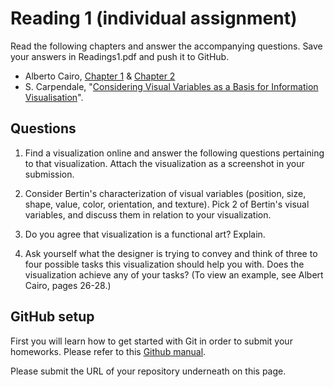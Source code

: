 #  Reading 1 (individual assignment)

Read the following chapters and answer the accompanying questions.
Save your answers in Readings1.pdf and push it to GitHub.

* Alberto Cairo, [Chapter 1][1] & [Chapter 2][2]
* S. Carpendale, "[Considering Visual Variables as a Basis for Information
  Visualisation][3]".


[1]: cdn://excerpts/w1/Alberto_Cairo_The_Functional_Art_ch1.pdf
[2]: cdn://excerpts/w1/Alberto_Cairo_The_Functional_Art_ch2.pdf
[3]: cdn://excerpts/w2/Carpendale_Considering_Visual_Variables.pdf


## Questions

1. Find a visualization online and answer the following questions pertaining to that visualization. Attach the visualization as a screenshot in your submission.

2. Consider Bertin's characterization of visual variables (position, size, shape, value, color, orientation, and texture). Pick 2 of Bertin's visual variables, and discuss them in relation to your visualization.

3. Do you agree that visualization is a functional art? Explain.

4. Ask yourself what the designer is trying to convey and think of three to four possible tasks this visualization should help you with. Does the visualization achieve any of your tasks? (To view an example, see Albert Cairo, pages 26-­28.)


## GitHub setup
First you will learn how to get started with Git in order to submit your homeworks. Please refer to this [Github manual][4].


[4]: Github_manual1.pdf

Please submit the URL of your repository underneath on this page.
